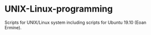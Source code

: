 # UNIX-Linux-programming
Scripts for UNIX/Linux system including scripts for Ubuntu 19.10 (Eoan Ermine).
